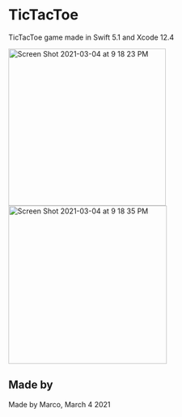 # TicTacToe
TicTacToe game made in Swift 5.1 and Xcode 12.4

<img width="311" alt="Screen Shot 2021-03-04 at 9 18 23 PM" src="https://user-images.githubusercontent.com/50530429/110057800-37eac600-7d2f-11eb-941b-2d9480406ae5.png"><img width="313" alt="Screen Shot 2021-03-04 at 9 18 35 PM" src="https://user-images.githubusercontent.com/50530429/110057829-46d17880-7d2f-11eb-9f49-0868d341f847.png">



## Made by
Made by Marco, March 4 2021
